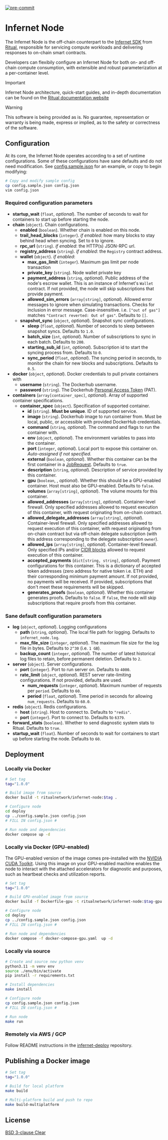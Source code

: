 [![pre-commit](https://github.com/ritual-net/infernet-node-internal/actions/workflows/workflow.yaml/badge.svg)](https://github.com/ritual-net/infernet-node-internal/actions/workflows/workflow.yaml)

# Infernet Node

The Infernet Node is the off-chain counterpart to the [Infernet SDK](https://github.com/ritual-net/infernet-sdk) from [Ritual](https://ritual.net), responsible for servicing compute workloads and delivering responses to on-chain smart contracts.

Developers can flexibily configure an Infernet Node for both on- and off-chain compute consumption, with extensible and robust parameterization at a per-container level.

> [!IMPORTANT]
> Infernet Node architecture, quick-start guides, and in-depth documentation can be found on the [Ritual documentation website](https://docs.ritual.net/infernet/node/introduction)

> [!WARNING]
> This software is being provided as is. No guarantee, representation or warranty is being made, express or implied, as to the safety or correctness of the software.

## Configuration

At its core, the Infernet Node operates according to a set of runtime configurations. Some of these configurations have sane defaults and do not need modification. See [config.sample.json](./config.sample.json) for an example, or copy to begin modifying:

```bash
# Copy and modify sample config
cp config.sample.json config.json
vim config.json
```

### Required configuration parameters

- **startup_wait** (`float`, _optional_). The number of seconds to wait for containers to start up before starting the node.
- **chain** (`object`). Chain configurations.
  - **enabled** (`boolean`). Whether chain is enabled on this node.
  - **trail_head_blocks** (`integer`). _if enabled_: how many blocks to stay behind head when syncing. Set to `0` to ignore.
  - **rpc_url** (`string`). _if enabled_: the HTTP(s) JSON-RPC url.
  - **registry_address** (`string`). _if enabled_: the `Registry` contract address.
  - **wallet** (`object`). _if enabled_:
    - **max_gas_limit** (`integer`). Maximum gas limit per node transaction
    - **private_key** (`string`). Node wallet private key
    - **payment_address** (`string`, _optional_). Public address of the node's escrow wallet. This is an instance of Infernet's `Wallet` contract. If not provided, the node will skip subscriptions that provide payment.
    - **allowed_sim_errors** (`array[string]`, _optional_). Allowed error messages to ignore when simulating transactions. Checks for inclusion in error message. Case-insensitive. i.e. `["out of gas"]` matches `"Contract reverted: Out of gas"`. Defaults to `[]`.
  - **snapshot_sync** (`object`, _optional_). Snapshot sync configurations.
    - **sleep** (`float`, _optional_). Number of seconds to sleep between snapshot syncs. Defaults to `1.0`.
    - **batch_size** (`int`, _optional_). Number of subscriptions to sync in each batch. Defaults to `200`.
    - **starting_sub_id** (`int`, _optional_). Subscription id to start the syncing process from. Defaults to `0`.
    - **sync_period** (`float`, _optional_). The syncing period in seconds, to monitor the chain for new blocks and subscriptions. Defaults to `0.5`.
- **docker** (`object`, _optional_). Docker credentials to pull private containers with
  - **username** (`string`). The Dockerhub username.
  - **password** (`string`). The Dockerhub [Personal Access Token](https://docs.docker.com/security/for-developers/access-tokens/) (PAT).
- **containers** (`array[container_spec]`, _optional_). Array of supported container specifications.
  - **container_spec** (`object`). Specification of supported container.
    - **id** (`string`). **Must be unique**. ID of supported service.
    - **image** (`string`). Dockerhub image to run container from. Must be local, public, or accessible with provided DockerHub credentials.
    - **command** (`string`, _optional_). The command and flags to run the container with.
    - **env** (`object`, _optional_). The environment variables to pass into the container.
    - **port** (`integer`, _optional_). Local port to expose this container on. _Auto-assigned if not specified_.
    - **external** (`boolean`, _optional_). Whether this container can be the first container in a [JobRequest](https://docs.ritual.net/infernet/node/api#jobrequest). Defaults to `true`.
    - **description** (`string`, _optional_). Description of service provided by this container.
    - **gpu** (`boolean`, , _optional_). Whether this should be a GPU-enabled container. Host must also be GPU-enabled. Defaults to `false`.
    - **volumes** (`array[string]`, _optional_). The volume mounts for this container.
    - **allowed_addresses** (`array[string]`, _optional_). Container-level firewall. Only specified addresses allowed to request execution of this container, with request originating from on-chain contract.
    - **allowed_delegate_addresses** (`array[string]`, _optional_). Container-level firewall. Only specified addresses allowed to request execution of this container, with request originating from on-chain contract but via off-chain delegate subscription (with this address corresponding to the delegate subscription `owner`).
    - **allowed_ips** (`array[string]`, _optional_). Container-level firewall. Only specified IPs and/or [CIDR blocks](https://www.ipaddressguide.com/cidr) allowed to request execution of this container.
    - **accepted_payments** (`dict[string, string]`, _optional_). Payment configurations for this container. This is a dictionary of accepted token addresses (zero address for native token i.e. ETH) and their corresponding minimum payment amount. If not provided, no payments will be received. If provided, subscriptions that don't meet these requirements will be skipped.
    - **generates_proofs** (`boolean`, _optional_). Whether this container generates proofs. Defaults to `false`. If `false`, the node will skip subscriptions that require proofs from this container.

### Sane default configuration parameters

- **log** (`object`, _optional_). Logging configurations
  - **path** (`string`, _optional_). The local file path for logging. Defaults to `infernet_node.log`.
  - **max_file_size** (`integer`, _optional_). The maximum file size for the log file in bytes. Defaults to `2^30` (i.e. `1 GB`).
  - **backup_count** (`integer`, _optional_). The number of latest historical log files to retain, before permanent deletion. Defaults to `2`.
- **server** (`object`). Server configurations.
  - **port** (`integer`). Port to run server on. Defaults to `4000`.
  - **rate_limit** (`object`, _optional_). REST server rate-limiting configurations. If not provided, defaults are used.
    - **num_requests** (`integer`, _optional_). Maximum number of requests per `period`. Defaults to `60`.
    - **period** (`float`, _optional_). Time period in seconds for allowing `num_requests`. Defaults to `60.0`.
- **redis** (`object`). Redis configurations.
  - **host** (`string`). Host to connect to. Defaults to `"redis"`.
  - **port** (`integer`). Port to connect to. Defaults to `6379`.
- **forward_stats** (`boolean`). Whether to send diagnostic system stats to Ritual. Defaults to `true`.
- **startup_wait** (`float`). Number of seconds to wait for containers to start up before starting the node.
  Defaults to `60`.

## Deployment

### Locally via Docker

```bash
# Set tag
tag="1.0.0"

# Build image from source
docker build -t ritualnetwork/infernet-node:$tag .

# Configure node
cd deploy
cp ../config.sample.json config.json
# FILL IN config.json #

# Run node and dependencies
docker compose up -d
```

### Locally via Docker (GPU-enabled)

The GPU-enabled version of the image comes pre-installed with the [NVIDIA CUDA Toolkit](https://developer.nvidia.com/cuda-toolkit?ref=blog.kobus.me). Using this image on your GPU-enabled machine enables the node to interact with the attached accelerators for diagnostic and purposes, such as heartbeat checks and utilization reports.

```bash
# Set tag
tag="1.0.0"

# Build GPU-enabled image from source
docker build -f Dockerfile-gpu -t ritualnetwork/infernet-node:$tag-gpu .

# Configure node
cd deploy
cp ../config.sample.json config.json
# FILL IN config.json #

# Run node and dependencies
docker compose -f docker-compose-gpu.yaml  up -d
```

### Locally via source

```bash
# Create and source new python venv
python3.11 -m venv env
source ./env/bin/activate
pip install -r requirements.txt

# Install dependencies
make install

# Configure node
cp config.sample.json config.json
# FILL IN config.json #

# Run node
make run
```

### Remotely via AWS / GCP

Follow README instructions in the [infernet-deploy](https://github.com/ritual-net/infernet-deploy) repository.

## Publishing a Docker image

```bash
# Set tag
tag="1.0.0"

# Build for local platform
make build

# Multi-platform build and push to repo
make build-multiplatform
```

## License

[BSD 3-clause Clear](./LICENSE)
